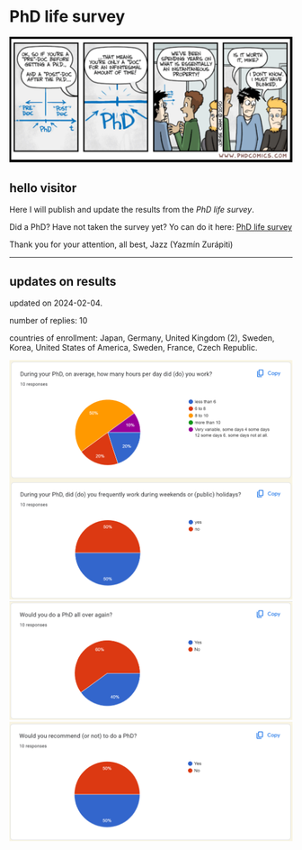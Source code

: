 # PhD life survey

<img src="./images/InstantaneousProperty.png" alt="was it worth it" />

## hello visitor

Here I will publish and update the results from the _PhD life survey_. 

Did a PhD? Have not taken the survey yet? Yo can do it here: [PhD life survey](https://forms.gle/4NVZAtoYY6EhQbnC8)

Thank you for your attention, all best, 
Jazz (Yazmín Zurápiti)


-------------------------------------------------------------------------------------------------------------------

## updates on results

updated on 2024-02-04.

number of replies: 10 

countries of enrollment: Japan, Germany, United Kingdom (2), Sweden, Korea, United States of America, Sweden, France, Czech Republic.

<img src="./images/Screenshot_2024-02-04_191026.png" alt="how much work is a PhD" />

<img src="./images/Screenshot_2024-02-04_191157.png" alt="would do a PhD again" />

<img src="./images/Screenshot_2024-02-04_191253.png" alt="recommend doing a PhD" />



